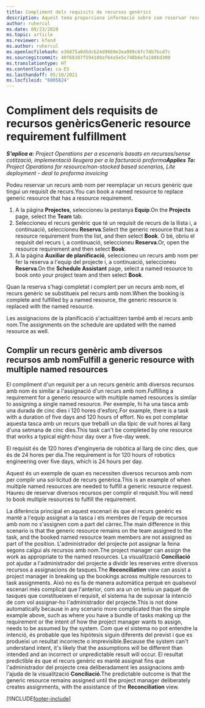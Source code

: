 ```yaml
---
title: Compliment dels requisits de recursos genèrics
description: Aquest tema proporciona informació sobre com reservar recursos amb nom per a un requisit de recurs genèric.
author: ruhercul
ms.date: 09/23/2020
ms.topic: article
ms.reviewer: kfend
ms.author: ruhercul
ms.openlocfilehash: e36875a0d5dcb24d9669e2ea989c6fc7db7bcd7c
ms.sourcegitcommit: 40f68387f594180af64a5e5c748b6efa188bd300
ms.translationtype: HT
ms.contentlocale: ca-ES
ms.lasthandoff: 05/10/2021
ms.locfileid: "6005824"
---
```

# <a name="generic-resource-requirement-fulfillment"></a><span data-ttu-id="7f1c5-103">Compliment dels requisits de recursos genèrics</span><span class="sxs-lookup"><span data-stu-id="7f1c5-103">Generic resource requirement fulfillment</span></span>

<span data-ttu-id="7f1c5-104">_**S'aplica a:** Project Operations per a escenaris basats en recursos/sense cotització, implementació lleugera per a la facturació proforma_</span><span class="sxs-lookup"><span data-stu-id="7f1c5-104">_**Applies To:** Project Operations for resource/non-stocked based scenarios, Lite deployment - deal to proforma invoicing_</span></span>

<span data-ttu-id="7f1c5-105">Podeu reservar un recurs amb nom per reemplaçar un recurs genèric que tingui un requisit de recurs.</span><span class="sxs-lookup"><span data-stu-id="7f1c5-105">You can book a named resource to replace generic resource that has a resource requirement.</span></span>

1. <span data-ttu-id="7f1c5-106">A la pàgina **Projectes**, seleccioneu la pestanya **Equip**.</span><span class="sxs-lookup"><span data-stu-id="7f1c5-106">On the **Projects** page, select the **Team** tab.</span></span>
2. <span data-ttu-id="7f1c5-107">Seleccioneu el recurs genèric que té un requisit de recurs de la llista i, a continuació, seleccioneu **Reserva**.</span><span class="sxs-lookup"><span data-stu-id="7f1c5-107">Select the generic resource that has a resource requirement from the list, and then select **Book**.</span></span> <span data-ttu-id="7f1c5-108">O bé, obriu el requisit del recurs i, a continuació, seleccioneu **Reserva**.</span><span class="sxs-lookup"><span data-stu-id="7f1c5-108">Or, open the resource requirement and then select **Book**.</span></span>
3. <span data-ttu-id="7f1c5-109">A la pàgina **Auxiliar de planificació**, seleccioneu un recurs amb nom per fer la reserva a l'equip del projecte i, a continuació, seleccioneu **Reserva**.</span><span class="sxs-lookup"><span data-stu-id="7f1c5-109">On the **Schedule Assistant** page, select a named resource to book onto your project team and then select **Book**.</span></span>

<span data-ttu-id="7f1c5-110">Quan la reserva s'hagi completat i complert per un recurs amb nom, el recurs genèric se substitueix pel recurs amb nom.</span><span class="sxs-lookup"><span data-stu-id="7f1c5-110">When the booking is complete and fulfilled by a named resource, the generic resource is replaced with the named resource.</span></span>

<span data-ttu-id="7f1c5-111">Les assignacions de la planificació s'actualitzen també amb el recurs amb nom.</span><span class="sxs-lookup"><span data-stu-id="7f1c5-111">The assignments on the schedule are updated with the named resource as well.</span></span>

## <a name="fulfill-a-generic-resource-with-multiple-named-resources"></a><span data-ttu-id="7f1c5-112">Complir un recurs genèric amb diversos recursos amb nom</span><span class="sxs-lookup"><span data-stu-id="7f1c5-112">Fulfill a generic resource with multiple named resources</span></span>
<span data-ttu-id="7f1c5-113">El compliment d'un requisit per a un recurs genèric amb diversos recursos amb nom és similar a l'assignació d'un recurs amb nom.</span><span class="sxs-lookup"><span data-stu-id="7f1c5-113">Fulfilling a requirement for a generic resource with multiple named resources is similar to assigning a single named resource.</span></span> <span data-ttu-id="7f1c5-114">Per exemple, hi ha una tasca amb una durada de cinc dies i 120 hores d'esforç.</span><span class="sxs-lookup"><span data-stu-id="7f1c5-114">For example, there is a task with a duration of five days and 120 hours of effort.</span></span> <span data-ttu-id="7f1c5-115">No es pot completar aquesta tasca amb un recurs que treballi un dia típic de vuit hores al llarg d'una setmana de cinc dies.</span><span class="sxs-lookup"><span data-stu-id="7f1c5-115">This task can't be completed by one resource that works a typical eight-hour day over a five-day week.</span></span> 

<span data-ttu-id="7f1c5-116">El requisit és de 120 hores d'enginyeria de robòtica al llarg de cinc dies, que és de 24 hores per dia.</span><span class="sxs-lookup"><span data-stu-id="7f1c5-116">The requirement is for 120 hours of robotics engineering over five days, which is 24 hours per day.</span></span>

<span data-ttu-id="7f1c5-117">Aquest és un exemple de quan es necessiten diversos recursos amb nom per complir una sol·licitud de recurs genèrica.</span><span class="sxs-lookup"><span data-stu-id="7f1c5-117">This is an example of when multiple named resources are needed to fulfill a generic resource request.</span></span> <span data-ttu-id="7f1c5-118">Haureu de reservar diversos recursos per complir el requisit.</span><span class="sxs-lookup"><span data-stu-id="7f1c5-118">You will need to book multiple resources to fulfill the requirement.</span></span>

<span data-ttu-id="7f1c5-119">La diferència principal en aquest escenari és que el recurs genèric es manté a l'equip assignat a la tasca i els membres de l'equip de recursos amb nom no s'assignen com a part del càrrec.</span><span class="sxs-lookup"><span data-stu-id="7f1c5-119">The main difference in this scenario is that the generic resource remains on the team assigned to the task, and the booked named resource team members are not assigned as part of the position.</span></span> <span data-ttu-id="7f1c5-120">L'administrador del projecte pot assignar la feina segons calgui als recursos amb nom.</span><span class="sxs-lookup"><span data-stu-id="7f1c5-120">The project manager can assign the work as appropriate to the named resources.</span></span> <span data-ttu-id="7f1c5-121">La visualització **Conciliació** pot ajudar a l'administrador del projecte a dividir les reserves entre diversos recursos a assignacions de tasques.</span><span class="sxs-lookup"><span data-stu-id="7f1c5-121">The **Reconciliation** view can assist a project manager in breaking up the bookings across multiple resources to task assignments.</span></span> <span data-ttu-id="7f1c5-122">Això no es fa de manera automàtica perquè en qualsevol escenari més complicat que l'anterior, com ara un on teniu un paquet de tasques que constitueixen el requisit, el sistema ha de suposar la intenció de com vol assignar-ho l'administrador del projecte.</span><span class="sxs-lookup"><span data-stu-id="7f1c5-122">This is not done automatically because in any scenario more complicated than the simple example above, such as where you have a bundle of tasks making up the requirement or the intent of how the project manager wants to assign, needs to be assumed by the system.</span></span> <span data-ttu-id="7f1c5-123">Com que el sistema no pot entendre la intenció, és probable que les hipòtesis siguin diferents del previst i que es produeixi un resultat incorrecte o imprevisible.</span><span class="sxs-lookup"><span data-stu-id="7f1c5-123">Because the system can't understand intent, it's likely that the assumptions will be different than intended and an incorrect or unpredictable result will occur.</span></span> <span data-ttu-id="7f1c5-124">El resultat predictible és que el recurs genèric es manté assignat fins que l'administrador del projecte crea deliberadament les assignacions amb l'ajuda de la visualització **Conciliació**.</span><span class="sxs-lookup"><span data-stu-id="7f1c5-124">The predictable outcome is that the generic resource remains assigned until the project manager deliberately creates assignments, with the assistance of the **Reconciliation** view.</span></span>




[!INCLUDE[footer-include](../includes/footer-banner.md)]